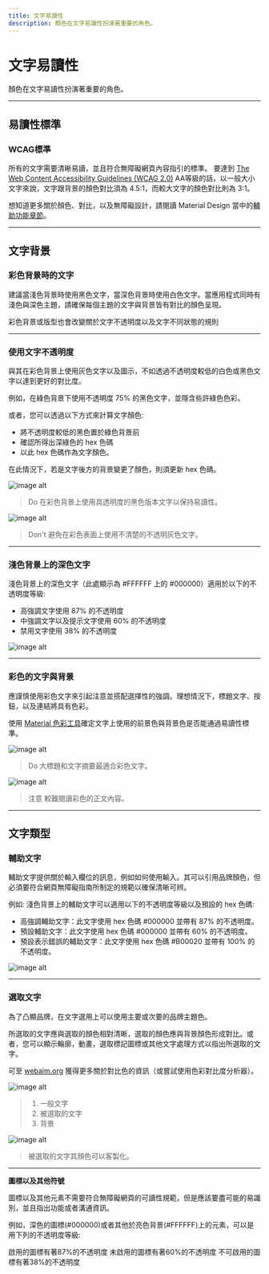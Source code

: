 ```yaml
---
title: 文字易讀性
description: 顏色在文字易讀性扮演著重要的角色。
---
```


# 文字易讀性

顏色在文字易讀性扮演著重要的角色。

---

## 易讀性標準

### WCAG標準

所有的文字需要清晰易讀，並且符合無障礙網頁內容指引的標準。
要達到 [The Web Content Accessibility Guidelines (WCAG 2.0)]() AA等級的話，以一般大小文字來說，文字跟背景的顏色對比須為 4.5:1，而較大文字的顏色對比則為 3:1。

想知道更多關於顏色、對比，以及無障礙設計，請閱讀 Material Design 當中的[輔助功能章節]()。

---

## 文字背景

### 彩色背景時的文字

建議當淺色背景時使用黑色文字，當深色背景時使用白色文字。當應用程式同時有淺色與深色主題，請確保每個主題的文字與背景皆有對比的顏色呈現。

彩色背景或版型也會改變關於文字不透明度以及文字不同狀態的規則

---

### 使用文字不透明度

與其在彩色背景上使用灰色文字以及圖示，不如透過不透明度較低的白色或黑色文字以達到更好的對比度。


例如，在綠色背景下使用不透明度 75% 的黑色文字，並隱含些許綠色色彩。

或者，您可以透過以下方式來計算文字顏色:

- 將不透明度較低的黑色置於綠色背景前
- 確認所得出深綠色的 hex 色碼
- 以此 hex 色碼作為文字顏色。

在此情況下，若是文字後方的背景變更了顏色，則須更新 hex 色碼。

![image alt](https://lh3.googleusercontent.com/XGz9lqgpQX8TdWv0JMQoQEm4dBuAhfhpSIp7aY3H7o6vG4WIwBYLyKVPLx0s8rUzUmikvyJiK9lbbW1Lab9KXgAhKoehgd_9Z4rU=w1064-v0)

> Do
在彩色背景上使用具透明度的黑色版本文字以保持易讀性。

![image alt](https://lh3.googleusercontent.com/v1QtlEpSYx4uN3zxRoVrb4FxHMPIGJ1o1CZ1m2MeQVxRnLpAeOh_J5R5kZ0t5e16Wc8-qgBCQ9xt0KTtDCBhUlLOSezERDcnioViDg=w1064-v0)

> Don't
避免在彩色表面上使用不清楚的不透明灰色文字。

---

### 淺色背景上的深色文字

淺色背景上的深色文字（此處顯示為 #FFFFFF 上的 #000000）適用於以下的不透明度等級:

* 高強調文字使用 87% 的不透明度
* 中強調文字以及提示文字使用 60% 的不透明度
* 禁用文字使用 38% 的不透明度

![image alt](https://lh3.googleusercontent.com/inOFr85C_oP1MCo53W9NlmgzCpMuK7RYMln95UEuON0I7woFQArEZ2JJtOpGX_hCiBGUwCxy4rEUf5qky64RTVpvsh1Kq28ZPGrccg=w1064-v0)

---

### 彩色的文字與背景

應謹慎使用彩色文字來引起注意並搭配選擇性的強調。理想情況下，標題文字、按鈕，以及連結將具有色彩。

使用 [Material 色彩工具](https://material.io/resources/color/#!/?view.left=0&view.right=0)確定文字上使用的前景色與背景色是否能通過易讀性標準。

![image alt](https://lh3.googleusercontent.com/ICfVtbkTc7Q2SbWy1PSKW-9W8pTJ5GsDfXysd8WfcwmLvOH-rm67iOd-rz1rJUJZH03jtDDNcN0h5ehgrtWydjREAbTCE2pwlQSLrw=w1064-v0)

> Do
大標題和文字摘要最適合彩色文字。

![image alt](https://lh3.googleusercontent.com/OFc4jhJXzSQiFTYdryLmuqZX0nlU-g56JA2oO7T2d7I31q0blIeECPIU90vzYdjUoOobxL55AHzxXw4ddxvwuZC3YGodbK6ZD5Bp4A=w1064-v0)

> 注意
較難閱讀彩色的正文內容。

---

## 文字類型

### 輔助文字

輔助文字提供關於輸入欄位的訊息，例如如何使用輸入。其可以引用品牌顏色，但必須要符合網頁無障礙指南所制定的規範以確保清晰可辨。

例如: 淺色背景上的輔助文字可以適用以下的不透明度等級以及預設的 hex 色碼:

- 高強調輔助文字：此文字使用 hex 色碼 #000000 並帶有 87% 的不透明度。
- 預設輔助文字：此文字使用 hex 色碼 #000000 並帶有 60% 的不透明度。
- 預設表示錯誤的輔助文字：此文字使用 hex 色碼 #B00020 並帶有 100% 的不透明度。

![image alt](https://lh3.googleusercontent.com/dkOD-TYNQKx9Ht9bRDqnLB58ShKMsHg4GR0d9LOYqupa9VtXySI7Vwbc_fqXK3x-YQlJulk5fMpaevHJ0AYQh2Qw4oPYqSEZQgMbbA=w1064-v0)

---

### 選取文字

為了凸顯品牌，在文字選用上可以使用主要或次要的品牌主題色。

所選取的文字應與選取的顏色相對清晰，選取的顏色應與背景顏色形成對比。或者，您可以顯示輪廓，動畫，選取標記圖標或其他文字處理方式以指出所選取的文字。

可至 [webaim.org](https://webaim.org/) 獲得更多關於對比色的資訊（或嘗試使用色彩對比度分析器）。

![image alt](https://lh3.googleusercontent.com/TlE98JOYjY8xBXOy4l8vZ88pNQytpyIFKCVT_XQJDaSPAvCdBqgrzBzBOHBOLKUdcKHin06qX7Gj4jmu8fYSBuYd6y3iiADuqM9h8Q=w1064-v0)

> 1. 一般文字
> 2. 被選取的文字
> 3. 背景

![image alt](https://lh3.googleusercontent.com/yohGgaL2tbh6rVclS2fy1JL-G1kHHraSoTpgjm7s1_oI2LU4ldwpPxCTdttBp55obdRRX58FVxvd_AOXiGUbsSJnP4kDTe9WKB0p4dY=w1064-v0)

> 被選取的文字其顏色可以客製化。

---

**圖標以及其他符號**

圖標以及其他元素不需要符合無障礙網頁的可讀性規範，但是應該要盡可能的易識別，並且指出功能或者溝通資訊。

例如，深色的圖標(#000000)或者其他於亮色背景(#FFFFFF)上的元素，可以是用下列的不透明度等級:

啟用的圖標有著87%的不透明度
未啟用的圖標有著60%的不透明度
不可啟用的圖標有著38%的不透明度
